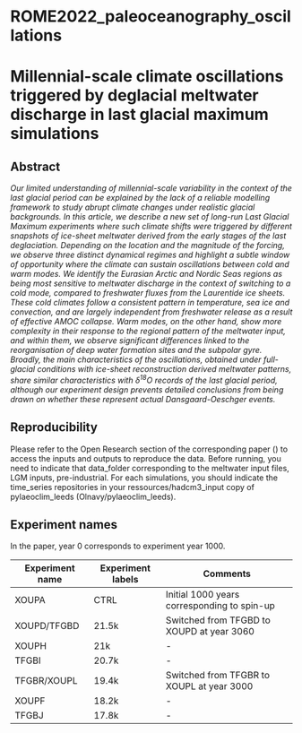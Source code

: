 # ROME2022_paleoceanography_oscillations

# Millennial-scale climate oscillations triggered by deglacial meltwater discharge in last glacial maximum simulations

## Abstract
*Our limited understanding of millennial-scale variability in the context of the last glacial period can be explained by the lack of a reliable modelling framework to study abrupt climate changes under realistic glacial backgrounds. In this article, we describe a new set of long-run Last Glacial Maximum experiments where such climate shifts were triggered by different snapshots of ice-sheet meltwater derived from the early stages of the last deglaciation. Depending on the location and the magnitude of the forcing, we observe three distinct dynamical regimes and highlight a subtle window of opportunity where the climate can sustain oscillations between cold and warm modes. We identify the Eurasian Arctic and Nordic Seas regions as being most sensitive to meltwater discharge in the context of switching to a cold mode, compared to freshwater fluxes from the Laurentide ice sheets. These cold climates follow a consistent pattern in temperature, sea ice and convection, and are largely independent from freshwater release as a result of effective AMOC collapse. Warm modes, on the other hand, show more complexity in their response to the regional pattern of the meltwater input, and within them, we observe significant differences linked to the reorganisation of deep water formation sites and the subpolar gyre. Broadly, the main characteristics of the oscillations, obtained under full-glacial conditions with ice-sheet reconstruction derived meltwater patterns, share similar characteristics with $\delta^{18}O$ records of the last glacial period, although our experiment design prevents detailed conclusions from being drawn on whether these represent actual Dansgaard-Oeschger events.*

## Reproducibility
Please refer to the Open Research section of the corresponding paper () to access the inputs and outputs to reproduce the data. Before running, you need to indicate that data_folder corresponding to the meltwater input files, LGM inputs, pre-industrial. For each simulations, you should indicate the time_series repositories in your ressources/hadcm3_input copy of pylaeoclim_leeds (Olnavy/pylaeoclim_leeds).

## Experiment names
In the paper, year 0 corresponds to experiment year 1000.

| Experiment name | Experiment labels | Comments |
| ----------- | ----------- | ----------- | 
| XOUPA | CTRL | Initial 1000 years corresponding to spin-up |
| XOUPD/TFGBD | 21.5k | Switched from TFGBD to XOUPD at year 3060 |
| XOUPH | 21k | - |
| TFGBI | 20.7k | - |
| TFGBR/XOUPL | 19.4k | Switched from TFGBR to XOUPL at year 3000 |
| XOUPF | 18.2k | - |
| TFGBJ | 17.8k | - |
